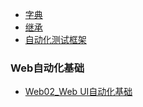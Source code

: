 * [字典](god/python_note/README.md)
* [继承](god/python_note/继承.md)
* [自动化测试框架](god/auto-unitest/4_auto-frame.md)
### Web自动化基础
*  [Web02_Web UI自动化基础](god/auto-unitest/Web02_Web_UI自动化基础.md)
